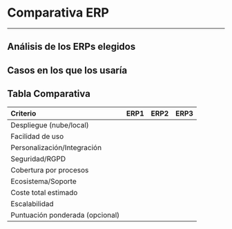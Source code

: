 # Comparativa ERP
---

## Análisis de los ERPs elegidos

## Casos en los que los usaría

## Tabla Comparativa


| Criterio                         | ERP1 | ERP2 | ERP3 |
| :--------------------------------- | :----: | ------ | ------ |
| Despliegue (nube/local)          |     |      |      |
| Facilidad de uso                 |     |      |      |
| Personalización/Integración    |     |      |      |
| Seguridad/RGPD                   |     |      |      |
| Cobertura por procesos           |     |      |      |
| Ecosistema/Soporte               |     |      |      |
| Coste total estimado             |     |      |      |
| Escalabilidad                    |     |      |      |
| Puntuación ponderada (opcional) |     |      |      |
